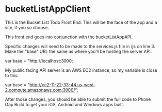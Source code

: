 bucketListAppClient
===================

This is the Bucket List Todo Front End. This will be the face of the app and a site, if you so choose.

This front end goes into conjunction with the bucketListAppAPI.

Specific changes will need to be made to the services.js file in /js on line 3. Make the "base" URL the same as where you'll be hosting the server API.

var base = "http://localhost:3000;

My public facing API server is an AWS EC2 instance, so my variable is close to this:

var base = "http://ec2-11-22-33-44.us-west-2.compute.amazonaws.com:3000/";

After those changes, you should be able to submit the full code to Phone Gap Build to get your iOS, Android and Windows apps built.

